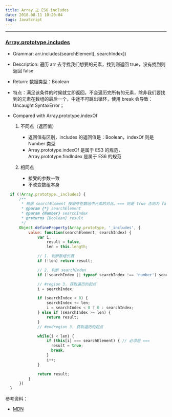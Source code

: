 ```yaml
---
title: Array 之 ES6 includes
date: 2018-08-11 10:20:04
tags: JavaScript
---
```


---

### [Array.prototype.includes](https://developer.mozilla.org/zh-CN/docs/Web/JavaScript/Reference/Global_Objects/Array/includes)
  * Grammar: arr.includes(searchElement[, searchIndex])
  * Description: 遍历 arr 去寻找我们想要的元素，找到则返回 true，没有找到则返回 false
  * Return: 数据类型：Boolean
  * 特点：满足该条件的时候就立即返回，不会遍历完所有的元素，除非我们要找到的元素在数组的最后一个，中途不可跳出循环，使用 break 会导致：Uncaught SyntaxError；

  * Compared with Array.prototype.indexOf
    1. 不同点（返回值）
        * 返回值有区别，includes 的返回值是：Boolean，indexOf 则是 Number 类型
        * Array.prototype.indexOf 是属于 ES3 的规范，Array.prototype.findIndex 是属于 ES6 的规范

    2. 相同点
        * 接受的参数一致
        * 不改变数组本身

```js
  if (!Array.prototype._includes) {
      /**
       * 根据 searchElement 按顺序在数组中元素的对比，=== 则是 true 否则为 false
       * @param {*} searchElement
       * @param {Number} searchIndex
       * @returns {Boolean} result
       */
      Object.defineProperty(Array.prototype, '_includes', {
          value: function(searchElement, searchIndex) {
              var i,
                  result = false,
                  len = this.length;

              // 1. 判断数组长度
              if (!len) return result;

              // 2. 判断 searchIndex
              if (!searchIndex || typeof searchIndex !== 'number') searchIndex = 0;

              // #region 3. 获取遍历的起点
              i = searchIndex;

              if (searchIndex < 0) {
                  searchIndex += len;
                  i = searchIndex < 0 ? 0 : searchIndex;
              } else if (searchIndex >= len) {
                  return result;
              }
              // #endregion 3. 获取遍历的起点

              while(i < len) {
                  if (this[i] === searchElement) { // 必须是 ===
                    result = true;
                    break;
                  }
                  i++;
              }

              return result;
          }
      })
  }
```

参考资料：

  * [MDN](https://developer.mozilla.org/zh-CN/docs/Web/JavaScript/Typed_arrays)
